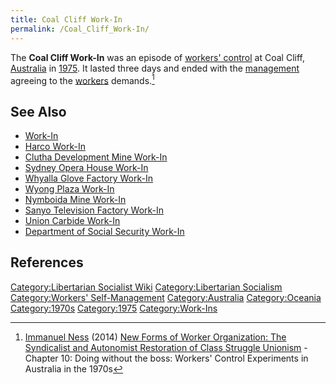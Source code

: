 ```yaml
---
title: Coal Cliff Work-In
permalink: /Coal_Cliff_Work-In/
---
```


The **Coal Cliff Work-In** was an episode of [workers'
control](Workers'_Self-Management "wikilink") at Coal Cliff,
[Australia](Commonwealth_of_Australia "wikilink") in
[1975](Timeline_of_Libertarian_Socialism_in_Oceania "wikilink"). It
lasted three days and ended with the [management](Bosses "wikilink")
agreeing to the [workers](Working_Class "wikilink") demands.[^1]

## See Also

- [Work-In](Work-In "wikilink")
- [Harco Work-In](Harco_Work-In "wikilink")
- [Clutha Development Mine
  Work-In](Clutha_Development_Mine_Work-In "wikilink")
- [Sydney Opera House Work-In](Sydney_Opera_House_Work-In "wikilink")
- [Whyalla Glove Factory
  Work-In](Whyalla_Glove_Factory_Work-In "wikilink")
- [Wyong Plaza Work-In](Wyong_Plaza_Work-In "wikilink")
- [Nymboida Mine Work-In](Nymboida_Mine_Work-In "wikilink")
- [Sanyo Television Factory
  Work-In](Sanyo_Television_Factory_Work-In "wikilink")
- [Union Carbide Work-In](Union_Carbide_Work-In "wikilink")
- [Department of Social Security
  Work-In](Department_of_Social_Security_Work-In "wikilink")

## References

<references />

[Category:Libertarian Socialist
Wiki](Category:Libertarian_Socialist_Wiki "wikilink")
[Category:Libertarian
Socialism](Category:Libertarian_Socialism "wikilink") [Category:Workers'
Self-Management](Category:Workers'_Self-Management "wikilink")
[Category:Australia](Category:Australia "wikilink")
[Category:Oceania](Category:Oceania "wikilink")
[Category:1970s](Category:1970s "wikilink")
[Category:1975](Category:1975 "wikilink")
[Category:Work-Ins](Category:Work-Ins "wikilink")

[^1]: [Immanuel Ness](Immanuel_Ness "wikilink") (2014) [New Forms of
    Worker Organization: The Syndicalist and Autonomist Restoration of
    Class Struggle
    Unionism](New_Forms_of_Worker_Organization:_The_Syndicalist_and_Autonomist_Restoration_of_Class_Struggle_Unionism "wikilink") -
    Chapter 10: Doing without the boss: Workers' Control Experiments in
    Australia in the 1970s